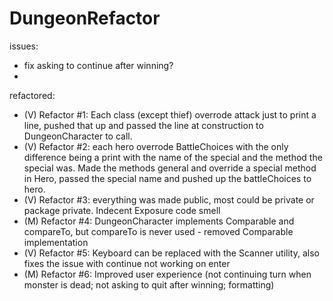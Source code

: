 # DungeonRefactor

issues:
- fix asking to continue after winning?
- 

refactored:
- (V) Refactor #1: Each class (except thief) overrode attack just to print a line, pushed that up and passed the line at construction to DungeonCharacter to call.
- (V) Refactor #2: each hero overrode BattleChoices with the only difference being a print with the name of the special and the method the special was. Made the methods general and override a special method in Hero, passed the special name and pushed up the battleChoices to hero.
- (V) Refactor #3: everything was made public, most could be private or package private. Indecent Exposure code smell 
- (M) Refactor #4: DungeonCharacter implements Comparable and compareTo, but compareTo is never used - removed Comparable implementation
- (V) Refactor #5: Keyboard can be replaced with the Scanner utility, also fixes the issue with continue not working on enter
- (M) Refactor #6: Improved user experience (not continuing turn when monster is dead; not asking to quit after winning; formatting)